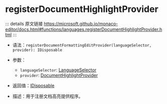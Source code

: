 # registerDocumentHighlightProvider

<backTop />
        
::: details 原文链接
https://microsoft.github.io/monaco-editor/docs.html#functions/languages.registerDocumentHighlightProvider.html
:::

- 语法：`registerDocumentFormattingEditProvider(languageSelector, provider): IDisposable`

- 参数：
  - `languageSelector`: [LanguageSelector](/api/languages/LanguageSelector.md)
  - `provider`: [DocumentHighlightProvider](/api/languages/DocumentHighlightProvider.md)

- 返回值：[IDisposable](/api/IDisposable.md)

- 描述：用于注册文档高亮提供程序。
